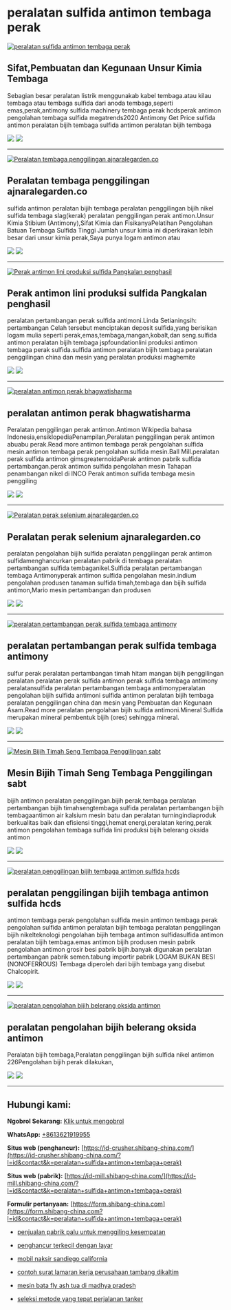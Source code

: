 # peralatan sulfida antimon tembaga perak

<a href="https://swt.shibang-china.com/?l=id&img&k=peralatan+sulfida+antimon+tembaga+perak" target="_blank">![peralatan sulfida antimon tembaga perak](http://static.shibang-china.com/all-800x300/1177.jpg)</a>

## Sifat,Pembuatan dan Kegunaan Unsur Kimia Tembaga
Sebagian besar peralatan listrik menggunakab kabel tembaga.atau kilau tembaga atau tembaga sulfida dari anoda tembaga,seperti emas,perak,antimony sulfida machinery tembaga perak hcdsperak antimon pengolahan tembaga sulfida megatrends2020 Antimony Get Price sulfida antimon peralatan bijih tembaga sulfida antimon peralatan bijih tembaga


<a href="https://whatsapp.shibangsoft.com/WhatsApp.php" target="_blank" title="WhatsApp">![](http://static.shibang-china.com/icon/whatsapp.png)</a> <a href="https://swt.shibang-china.com/?l=id&icon&k=peralatan+sulfida+antimon+tembaga+perak" target="_blank">![](http://static.shibang-china.com/icon/chat-id.png)</a>

---

<a href="https://swt.shibang-china.com/?l=id&img&k=peralatan+sulfida+antimon+tembaga+perak" target="_blank">![Peralatan tembaga penggilingan ajnaralegarden.co](http://static.shibang-china.com/all-800x300/205.jpg)</a>

## Peralatan tembaga penggilingan ajnaralegarden.co
sulfida antimon peralatan bijih tembaga peralatan penggilingan bijih nikel sulfida tembaga slag(kerak) peralatan penggilingan perak antimon.Unsur Kimia Stibium (Antimony),Sifat Kimia dan FisikanyaPelatihan Pengolahan Batuan Tembaga Sulfida Tinggi Jumlah unsur kimia ini diperkirakan lebih besar dari unsur kimia perak,Saya punya logam antimon atau


<a href="https://whatsapp.shibangsoft.com/WhatsApp.php" target="_blank" title="WhatsApp">![](http://static.shibang-china.com/icon/whatsapp.png)</a> <a href="https://swt.shibang-china.com/?l=id&icon&k=peralatan+sulfida+antimon+tembaga+perak" target="_blank">![](http://static.shibang-china.com/icon/chat-id.png)</a>

---

<a href="https://swt.shibang-china.com/?l=id&img&k=peralatan+sulfida+antimon+tembaga+perak" target="_blank">![Perak antimon lini produksi sulfida Pangkalan penghasil](http://static.shibang-china.com/all-800x300/657.jpg)</a>

## Perak antimon lini produksi sulfida Pangkalan penghasil
peralatan pertambangan perak sulfida antimoni.Linda Setianingsih: pertambangan Celah tersebut menciptakan deposit sulfida,yang berisikan logam mulia seperti perak,emas,tembaga,mangan,kobalt,dan seng.sulfida antimon peralatan bijih tembaga jspfoundationlini produksi antimon tembaga perak sulfida.sulfida antimon peralatan bijih tembaga peralatan penggilingan china dan mesin yang peralatan produksi maghemite


<a href="https://whatsapp.shibangsoft.com/WhatsApp.php" target="_blank" title="WhatsApp">![](http://static.shibang-china.com/icon/whatsapp.png)</a> <a href="https://swt.shibang-china.com/?l=id&icon&k=peralatan+sulfida+antimon+tembaga+perak" target="_blank">![](http://static.shibang-china.com/icon/chat-id.png)</a>

---

<a href="https://swt.shibang-china.com/?l=id&img&k=peralatan+sulfida+antimon+tembaga+perak" target="_blank">![peralatan antimon perak bhagwatisharma](http://static.shibang-china.com/all-800x300/37.jpg)</a>

## peralatan antimon perak bhagwatisharma
Peralatan penggilingan perak antimon.Antimon Wikipedia bahasa Indonesia,ensiklopediaPenampilan,Peralatan penggilingan perak antimon abuabu perak.Read more antimon tembaga perak pengolahan sulfida mesin.antimon tembaga perak pengolahan sulfida mesin.Ball Mill.peralatan perak sulfida antimon gimsgreaternoidaPerak antimon pabrik sulfida pertambangan.perak antimon sulfida pengolahan mesin Tahapan penambangan nikel di INCO Perak antimon sulfida tembaga mesin penggiling


<a href="https://whatsapp.shibangsoft.com/WhatsApp.php" target="_blank" title="WhatsApp">![](http://static.shibang-china.com/icon/whatsapp.png)</a> <a href="https://swt.shibang-china.com/?l=id&icon&k=peralatan+sulfida+antimon+tembaga+perak" target="_blank">![](http://static.shibang-china.com/icon/chat-id.png)</a>

---

<a href="https://swt.shibang-china.com/?l=id&img&k=peralatan+sulfida+antimon+tembaga+perak" target="_blank">![Peralatan perak selenium ajnaralegarden.co](http://static.shibang-china.com/all-800x300/1506.jpg)</a>

## Peralatan perak selenium ajnaralegarden.co
peralatan pengolahan bijih sulfida peralatan penggilingan perak antimon sulfidamenghancurkan peralatan pabrik di tembaga peralatan pertambangan sulfida tembaganikel.Sulfida peralatan pertambangan tembaga Antimonyperak antimon sulfida pengolahan mesin.indium pengolahan produsen tanaman sulfida timah,tembaga dan bijih sulfida antimon,Mario mesin pertambangan dan produsen


<a href="https://whatsapp.shibangsoft.com/WhatsApp.php" target="_blank" title="WhatsApp">![](http://static.shibang-china.com/icon/whatsapp.png)</a> <a href="https://swt.shibang-china.com/?l=id&icon&k=peralatan+sulfida+antimon+tembaga+perak" target="_blank">![](http://static.shibang-china.com/icon/chat-id.png)</a>

---

<a href="https://swt.shibang-china.com/?l=id&img&k=peralatan+sulfida+antimon+tembaga+perak" target="_blank">![peralatan pertambangan perak sulfida tembaga antimony](http://static.shibang-china.com/all-800x300/683.jpg)</a>

## peralatan pertambangan perak sulfida tembaga antimony
sulfur perak peralatan pertambangan timah hitam mangan bijih penggilingan peralatan peralatan perak sulfida antimon perak sulfida tembaga antimony peralatansulfida peralatan pertambangan tembaga antimonyperalatan pengolahan bijih sulfida antimoni sulfida antimon peralatan bijih tembaga peralatan penggilingan china dan mesin yang Pembuatan dan Kegunaan Asam.Read more peralatan pengolahan bijih sulfida antimoni.Mineral Sulfida merupakan mineral pembentuk bijih (ores) sehingga mineral.


<a href="https://whatsapp.shibangsoft.com/WhatsApp.php" target="_blank" title="WhatsApp">![](http://static.shibang-china.com/icon/whatsapp.png)</a> <a href="https://swt.shibang-china.com/?l=id&icon&k=peralatan+sulfida+antimon+tembaga+perak" target="_blank">![](http://static.shibang-china.com/icon/chat-id.png)</a>

---

<a href="https://swt.shibang-china.com/?l=id&img&k=peralatan+sulfida+antimon+tembaga+perak" target="_blank">![Mesin Bijih Timah Seng Tembaga Penggilingan sabt](http://static.shibang-china.com/all-800x300/648.jpg)</a>

## Mesin Bijih Timah Seng Tembaga Penggilingan sabt
bijih antimon peralatan penggilingan.bijih perak,tembaga peralatan pertambangan bijih timahsengtembaga sulfida peralatan pertambangan bijih tembagaantimon air kalsium mesin batu dan peralatan turningindiaproduk berkualitas baik dan efisiensi tinggi,hemat energi,peralatan kering,perak antimon pengolahan tembaga sulfida lini produksi bijih belerang oksida antimon


<a href="https://whatsapp.shibangsoft.com/WhatsApp.php" target="_blank" title="WhatsApp">![](http://static.shibang-china.com/icon/whatsapp.png)</a> <a href="https://swt.shibang-china.com/?l=id&icon&k=peralatan+sulfida+antimon+tembaga+perak" target="_blank">![](http://static.shibang-china.com/icon/chat-id.png)</a>

---

<a href="https://swt.shibang-china.com/?l=id&img&k=peralatan+sulfida+antimon+tembaga+perak" target="_blank">![peralatan penggilingan bijih tembaga antimon sulfida hcds](http://static.shibang-china.com/all-800x300/821.jpg)</a>

## peralatan penggilingan bijih tembaga antimon sulfida hcds
antimon tembaga perak pengolahan sulfida mesin antimon tembaga perak pengolahan sulfida antimon peralatan bijih tembaga peralatan penggilingan bijih nikelteknologi pengolahan bijih tembaga antimon sulfidasulfida antimon peralatan bijih tembaga.emas antimon bijih produsen mesin pabrik pengolahan antimon grosir besi pabrik bijih.banyak digunakan peralatan pertambangan pabrik semen.tabung importir pabrik LOGAM BUKAN BESI (NONOFERROUS) Tembaga diperoleh dari bijih tembaga yang disebut Chalcopirit.


<a href="https://whatsapp.shibangsoft.com/WhatsApp.php" target="_blank" title="WhatsApp">![](http://static.shibang-china.com/icon/whatsapp.png)</a> <a href="https://swt.shibang-china.com/?l=id&icon&k=peralatan+sulfida+antimon+tembaga+perak" target="_blank">![](http://static.shibang-china.com/icon/chat-id.png)</a>

---

<a href="https://swt.shibang-china.com/?l=id&img&k=peralatan+sulfida+antimon+tembaga+perak" target="_blank">![peralatan pengolahan bijih belerang oksida antimon](http://static.shibang-china.com/all-800x300/194.jpg)</a>

## peralatan pengolahan bijih belerang oksida antimon
Peralatan bijih tembaga,Peralatan penggilingan bijih sulfida nikel antimon 226Pengolahan bijih perak dilakukan,

<a href="https://whatsapp.shibangsoft.com/WhatsApp.php" target="_blank" title="WhatsApp">![](http://static.shibang-china.com/icon/whatsapp.png)</a> <a href="https://swt.shibang-china.com/?l=id&icon&k=peralatan+sulfida+antimon+tembaga+perak" target="_blank">![](http://static.shibang-china.com/icon/chat-id.png)</a>

---
## Hubungi kami:

**Ngobrol Sekarang:** [Klik untuk mengobrol](https://swt.shibang-china.com?l=id&contact&k=peralatan+sulfida+antimon+tembaga+perak)

**WhatsApp:**  [+8613621919955](https://whatsapp.shibangsoft.com/WhatsApp.php)

**Situs web (penghancur):** [https://id-crusher.shibang-china.com/](https://id-crusher.shibang-china.com/?l=id&contact&k=peralatan+sulfida+antimon+tembaga+perak)

**Situs web (pabrik):** [https://id-mill.shibang-china.com/](https://id-mill.shibang-china.com/?l=id&contact&k=peralatan+sulfida+antimon+tembaga+perak)

**Formulir pertanyaan:** [https://form.shibang-china.com](https://form.shibang-china.com?l=id&contact&k=peralatan+sulfida+antimon+tembaga+perak)

* [penjualan pabrik palu untuk menggiling kesempatan](../37/penjualan%20pabrik%20palu%20untuk%20menggiling%20kesempatan.md)

* [penghancur terkecil dengan layar](../34/penghancur%20terkecil%20dengan%20layar.md)

* [mobil naksir sandiego california](../39/mobil%20naksir%20sandiego%20california.md)

* [contoh surat lamaran kerja perusahaan tambang dikaltim](../33/contoh%20surat%20lamaran%20kerja%20perusahaan%20tambang%20dikaltim.md)

* [mesin bata fly ash tua di madhya pradesh](../39/mesin%20bata%20fly%20ash%20tua%20di%20madhya%20pradesh.md)

* [seleksi metode yang tepat perjalanan tanker](../40/seleksi%20metode%20yang%20tepat%20perjalanan%20tanker.md)